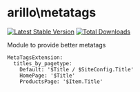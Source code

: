 # arillo\metatags

[![Latest Stable Version](https://poser.pugx.org/arillo/silverstripe-metatags/v/stable?format=flat)](https://packagist.org/packages/arillo/silverstripe-metatags)
[![Total Downloads](https://poser.pugx.org/arillo/silverstripe-metatags/downloads?format=flat)](https://packagist.org/packages/arillo/silverstripe-metatags)

Module to provide better metatags

```
MetaTagsExtension:
  titles_by_pagetype:
    Default: '$Title / $SiteConfig.Title'
    HomePage: '$Title'
    ProductsPage: '$Item.Title'
```
